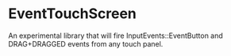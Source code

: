 # EventTouchScreen
An experimental library that will fire InputEvents::EventButton and DRAG+DRAGGED events from any touch panel.
